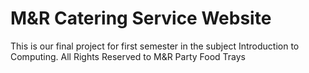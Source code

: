 # M&R Catering Service Website

This is our final project for first semester in the subject Introduction to Computing.
All Rights Reserved to M&R Party Food Trays
